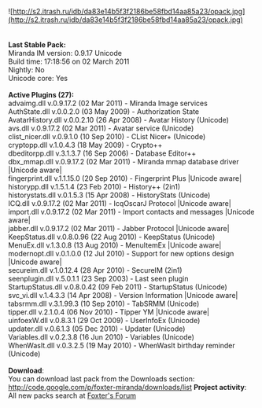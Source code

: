 ![http://s2.itrash.ru/idb/da83e14b5f3f2186be58fbd14aa85a23/opack.jpg](http://s2.itrash.ru/idb/da83e14b5f3f2186be58fbd14aa85a23/opack.jpg)<br>
<br>
<br>
<b>Last Stable Pack:</b><br>
Miranda IM version: 0.9.17 Unicode<br>
Build time: 17:18:56 on 02 March 2011<br>
Nightly: No<br>
Unicode core: Yes<br>
<br>
<b>Active Plugins (27):</b><br>
advaimg.dll v.0.9.17.2 (02 Mar 2011) - Miranda Image services<br>
AuthState.dll v.0.0.2.0 (03 May 2009) - Authorization State<br>
AvatarHistory.dll v.0.0.2.10 (26 Apr 2008) - Avatar History (Unicode)<br>
avs.dll v.0.9.17.2 (02 Mar 2011) - Avatar service (Unicode)<br>
clist_nicer.dll v.0.9.1.0 (10 Sep 2010) - CList Nicer+ (Unicode)<br>
cryptopp.dll v.1.0.4.3 (18 May 2009) - Crypto++<br>
dbeditorpp.dll v.3.1.3.7 (16 Sep 2006) - Database Editor++<br>
dbx_mmap.dll v.0.9.17.2 (02 Mar 2011) - Miranda mmap database driver |Unicode aware|<br>
fingerprint.dll v.1.1.15.0 (20 Sep 2010) - Fingerprint Plus |Unicode aware|<br>
historypp.dll v.1.5.1.4 (23 Feb 2010) - History++ (2in1)<br>
historystats.dll v.0.1.5.3 (15 Apr 2008) - HistoryStats (Unicode)<br>
ICQ.dll v.0.9.17.2 (02 Mar 2011) - IcqOscarJ Protocol |Unicode aware|<br>
import.dll v.0.9.17.2 (02 Mar 2011) - Import contacts and messages |Unicode aware|<br>
jabber.dll v.0.9.17.2 (02 Mar 2011) - Jabber Protocol |Unicode aware|<br>
KeepStatus.dll v.0.8.0.96 (22 Aug 2010) - KeepStatus (Unicode)<br>
MenuEx.dll v.1.3.0.8 (13 Aug 2010) - MenuItemEx |Unicode aware|<br>
modernopt.dll v.0.1.0.0 (12 Jul 2010) - Support for new options design |Unicode aware|<br>
secureim.dll v.1.0.12.4 (28 Apr 2010) - SecureIM (2in1)<br>
seenplugin.dll v.5.0.1.1 (23 Sep 2003) - Last seen plugin<br>
StartupStatus.dll v.0.8.0.42 (09 Feb 2011) - StartupStatus (Unicode)<br>
svc_vi.dll v.1.4.3.3 (14 Apr 2008) - Version Information |Unicode aware|<br>
tabsrmm.dll v.3.1.99.3 (10 Sep 2010) - TabSRMM (Unicode)<br>
tipper.dll v.2.1.0.4 (06 Nov 2010) - Tipper YM |Unicode aware|<br>
uinfoexW.dll v.0.8.3.1 (29 Oct 2009) - UserInfoEx (Unicode)<br>
updater.dll v.0.6.1.3 (05 Dec 2010) - Updater (Unicode)<br>
Variables.dll v.0.2.3.8 (16 Jun 2010) - Variables (Unicode)<br>
WhenWasIt.dll v.0.3.2.5 (19 May 2010) - WhenWasIt birthday reminder (Unicode)<br>
<br>
<b>Download</b>:<br>
You can download last pack from the Downloads section: <a href='http://code.google.com/p/foxter-miranda/downloads/list'>http://code.google.com/p/foxter-miranda/downloads/list</a>
<b>Project activity</b>:<br>
All new packs search at <a href='http://foxter.ru'>Foxter's Forum</a>